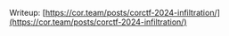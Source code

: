 Writeup: [https://cor.team/posts/corctf-2024-infiltration/](https://cor.team/posts/corctf-2024-infiltration/)
